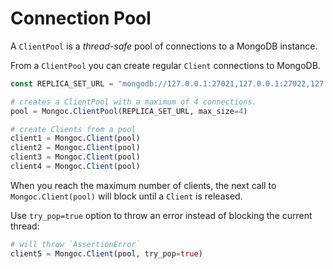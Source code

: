 
# Connection Pool

A `ClientPool` is a *thread-safe* pool of connections to a MongoDB instance.

From a `ClientPool` you can create regular `Client` connections to MongoDB.

```julia
const REPLICA_SET_URL = "mongodb://127.0.0.1:27021,127.0.0.1:27022,127.0.0.1:27023/?replicaSet=rs0"

# creates a ClientPool with a maximum of 4 connections.
pool = Mongoc.ClientPool(REPLICA_SET_URL, max_size=4)

# create Clients from a pool
client1 = Mongoc.Client(pool)
client2 = Mongoc.Client(pool)
client3 = Mongoc.Client(pool)
client4 = Mongoc.Client(pool)
```

When you reach the maximum number of clients,
the next call to `Mongoc.Client(pool)` will block
until a `Client` is released.

Use `try_pop=true` option to throw an error instead
of blocking the current thread:

```julia
# will throw `AssertionError`
client5 = Mongoc.Client(pool, try_pop=true)
```
